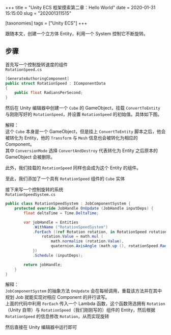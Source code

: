 +++
title = "Unity ECS 框架摸索第二章：Hello World"
date = 2020-01-31 15:15:00
slug = "202001311515"

[taxonomies]
tags = ["Unity ECS"]
+++

跟随本文，创建一个立方体 Entity，利用一个 System 控制它不断旋转。

<!-- more -->

## 步骤

首先写一个控制旋转速度的组件<br>
`RotationSpeed.cs`

```cs
[GenerateAuthoringComponent]
public struct RotationSpeed : IComponentData
{
    public float RadiansPerSecond;
}
```

然后在 Unity 编辑器中创建一个 `Cube` 的 GameObject，挂载 `ConvertToEntity` 与刚刚写好的 `RotationSpeed`，并设置 `RotationSpeed` 的初始值。具体如下图。

解释：<br>
这个 `Cube` 本身是一个 GameObject，但是挂上 `ConvertToEntity` 脚本之后，他会被转化为 Entity，他的 `Transform` 与 `Mesh` 信息也会被转化为相应的 Component。<br>
其中 `ConversionMode` 选择 `ConvertAndDestroy` 代表转化为 Entity 之后原本的 GameObject 会被删除。

此外，我们挂载的 `RotationSpeed` 同样也会成为这个 Entity 的组件。

至此，我们添加了一个具有 `RotationSpeed` 组件的 `Cube` 实体

接下来写一个控制旋转的系统<br>
`RotationSpeedSystem.cs`

```cs
public class RotationSpeedSystem : JobComponentSystem {
    protected override JobHandle OnUpdate (JobHandle inputDeps) {
        float deltaTime = Time.DeltaTime;

        var jobHandle = Entities
            .WithName ("RotationSpeedSystem")
            .ForEach ((ref Rotation rotation, in RotationSpeed rotationSpeed) => {
                rotation.Value = math.mul (
                    math.normalize (rotation.Value),
                    quaternion.AxisAngle (math.up (), rotationSpeed.RadiansPerSecond * deltaTime));
            })
            .Schedule (inputDeps);

        return jobHandle;
    }
}
```

解释：<br>
`JobComponentSystem` 的抽象方法 `OnUpdate` 会在每帧调用，重载该方法并在其中规划 Job 就能实现对相应 Component 的并行读写。<br>
上面的代码中利用 `ForEach` 传入一个 Lambda 函数，这个函数筛选拥有 `Rotation`（Unity 自带）与 `RotationSpeed`（我们刚刚写的）组件的 Entity，然后根据 `RotationSpeed` 的信息修改 `Rotation`，从而实现旋转

然后直接在 Unity 编辑器中运行即可
